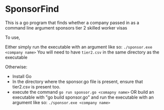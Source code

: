 # SponsorFind
This is a go program that finds whether a company passed in as a command line argument sponsors tier 2 skilled worker visas

To use,

Either simply run the executable with an argument like so: `./sponsor.exe <company name>`
  You will need to have `tier2.csv` in the same directory as the executable
  
Otherwise:

- Install Go
- In the directory where the sponsor.go file is present, ensure that tier2.csv is present too.
- execute the command `go run sponsor.go <comapny name>` OR build an executable with "go build sponsor.go" and run the executable with an argument like so: `./sponsor.exe <company name>`
  
  
